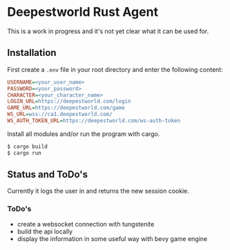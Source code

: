 # Deepestworld Rust Agent

This is a work in progress and it's not yet clear what it can be used for.

## Installation

First create a `.env` file in your root directory and enter the following content:

```ini
USERNAME=<your_user_name>
PASSWORD=<your_password>
CHARACTER=<your_character_name>
LOGIN_URL=https://deepestworld.com/login
GAME_URL=https://deepestworld.com/game
WS_URL=wss://ca1.deepestworld.com/
WS_AUTH_TOKEN_URL=https://deepestworld.com/ws-auth-token
```

Install all modules and/or run the program with cargo.

```bash
$ cargo build
$ cargo run
```

## Status and ToDo's

Currently it logs the user in and returns the new session cookie.

### ToDo's 

* create a websocket connection with tungstenite
* build the api locally
* display the information in some useful way with bevy game engine
